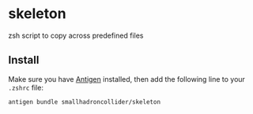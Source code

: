 # skeleton
zsh script to copy across predefined files

## Install

Make sure you have [Antigen](https://github.com/zsh-users/antigen) installed, then add the following line to your `.zshrc` file:

`antigen bundle smallhadroncollider/skeleton`
